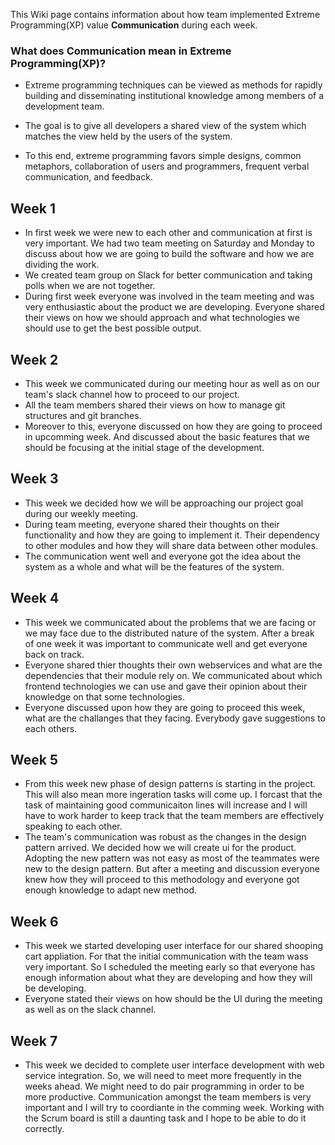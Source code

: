 This Wiki page contains information about how team implemented Extreme Programming(XP) value **Communication** during each week.

### What does Communication mean in Extreme Programming(XP)?

* Extreme programming techniques can be viewed as methods for rapidly building and disseminating institutional knowledge among members of a development team. 

* The goal is to give all developers a shared view of the system which matches the view held by the users of the system.

* To this end, extreme programming favors simple designs, common metaphors, collaboration of users and programmers, frequent verbal communication, and feedback.

## Week 1

* In first week we were new to each other and communication at first is very important. We had two team meeting on Saturday and Monday to discuss about how we are going to build the software and how we are dividing the work. 
* We created team group on Slack for better communication and taking polls when we are not together. 
* During first week everyone was involved in the team meeting and was very enthusiastic about the product we are developing. Everyone shared their views on how we should approach and what technologies we should use to get the best possible output.

## Week 2

* This week we communicated during our meeting hour as well as on our team's slack channel how to proceed to our project.
* All the team members shared their views on how to manage git structures and git branches. 
* Moreover to this, everyone discussed on how they are going to proceed in upcomming week. And discussed about the basic features that we should be focusing at the initial stage of the development.

## Week 3
* This week we decided how we will be approaching our project goal during our weekly meeting.
* During team meeting, everyone shared their thoughts on their functionality and how they are going to implement it. Their dependency to other modules and how they will share data between other modules.
* The communication went well and everyone got the idea about the system as a whole and what will be the features of the system.

## Week 4
* This week we communicated about the problems that we are facing or we may face due to the distributed nature of the system. After a break of one week it was important to communicate well and get everyone back on track.
* Everyone shared thier thoughts their own webservices and what are the dependencies that their module rely on. We communicated about which frontend technologies we can use and gave their opinion about their knowledge on that some technologies.
* Everyone discussed upon how they are going to proceed this week, what are the challanges that they facing. Everybody gave suggestions to each others.

## Week 5
* From this week new phase of design patterns is starting in the project. This will also mean more ingeration tasks will come up. I forcast that the task of maintaining good communicaiton lines will increase and I will have to work harder to keep track that the team members are effectively speaking to each other.
* The team's communication was robust as the changes in the design pattern arrived. We decided how we will create ui for the product. Adopting the new pattern was not easy as most of the teammates were new to the design pattern. But after a meeting and discussion everyone knew how they will proceed to this methodology and everyone got enough knowledge to adapt new method.

## Week 6
* This week we started developing user interface for our shared shooping cart appliation. For that the initial communication with the team wass very important. So I scheduled the meeting early so that everyone has enough information about what they are developing and how they will be developing.
* Everyone stated their views on how should be the UI during the meeting as well as on the slack channel.

## Week 7

* This week we decided to complete user interface development with web service integration. So, we will need to meet more frequently in the weeks ahead. We might need to do pair programming in order to be more productive. Communication amongst the team members is very important and I will try to coordiante in the comming week. Working with the Scrum board is still a daunting task and I hope to be able to do it correctly.